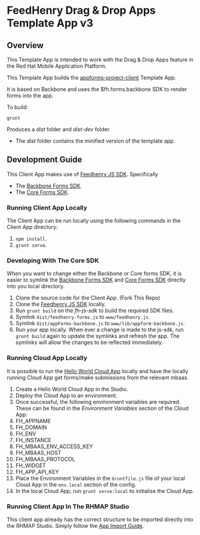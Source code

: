 # FeedHenry Drag & Drop Apps Template App v3

## Overview
This Template App is intended to work with the Drag & Drop Apps feature in the Red Hat Mobile Application Platform.

This Template App builds the [appforms-project-client](https://github.com/feedhenry/appforms-project-client) Template App.

It is based on Backbone and uses the $fh.forms.backbone SDK to render forms into the app.

To build:

    grunt

Produces a *dist* folder and *dist-dev* folder.

 - The *dist* folder contains the minified version of the template app.

## Development Guide

This Client App makes use of [Feedhenry JS SDK](https://github.com/feedhenry/fh-js-sdk). Specifically

 - The [Backbone Forms SDK](https://github.com/feedhenry/fh-js-sdk/blob/master/dist/appForms-backbone.js).
 - The [Core Forms SDK](https://github.com/feedhenry/fh-js-sdk/blob/master/dist/feedhenry-forms.js).


### Running Client App Locally

The Client App can be run locally using the following commands in the Client App directory:

1. `npm install`.
2. `grunt serve`.

### Developing With The Core SDK

When you want to change either the Backbone or Core forms SDK, it is easier to symlink the [Backbone Forms SDK](https://github.com/feedhenry/fh-js-sdk/blob/master/dist/appForms-backbone.js) and [Core Forms SDK](https://github.com/feedhenry/fh-js-sdk/blob/master/dist/feedhenry-forms.js) directly into you local directory.

1. Clone the source code for the Client App. (Fork This Repo)
2. Clone the [Feedhenry JS SDK](https://github.com/feedhenry/fh-js-sdk) locally.
3. Run `grunt build` on the *fh-js-sdk* to build the required SDK files.
4. Symlink `dist/feedhenry-forms.js` to `www/feedhenry.js`.
5. Symlink `dist/appForms-backbone.js` to `www/lib/appform-backbone.js`.
6. Run your app locally. When ever a change is made to the js-sdk, run `grunt build` again to update the symlinks and refresh the app. The symlinks will allow the changes to be reflected immediately.

### Running Cloud App Locally

It is possible to run the [Hello World Cloud App](https://github.com/feedhenry-templates/helloworld-cloud) locally and have the locally running Cloud App get forms/make submissions from the relevant mbaas.

1. Create a Hello World Cloud App in the Studio.
2. Deploy the Cloud App to an environment.
3. Once successful, the following environment variables are required. These can be found in the *Environment Variables* section of the Cloud App:
  4. FH_APPNAME
  5. FH_DOMAIN
  6. FH_ENV
  7. FH_INSTANCE
  8. FH_MBAAS_ENV_ACCESS_KEY
  9. FH_MBAAS_HOST
  10. FH_MBAAS_PROTOCOL
  11. FH_WIDGET
  12. FH_APP_API_KEY
13. Place the Environment Variables in the `Gruntfile.js` file of your local Cloud App in the `env.local` section of the config.
14. In the local Cloud App, run `grunt serve:local` to initialise the Cloud App.

### Running Client App In The RHMAP Studio

This client app already has the correct structure to be imported directly into the RHMAP Studio. Simply follow the [App Import Guide](http://docs.feedhenry.com/v3/guides/app_import.html).
